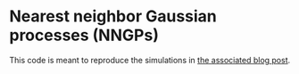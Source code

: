 # Nearest neighbor Gaussian processes (NNGPs)

This code is meant to reproduce the simulations in [the associated blog post](https://andrewcharlesjones.github.io/journal/nngp.html).